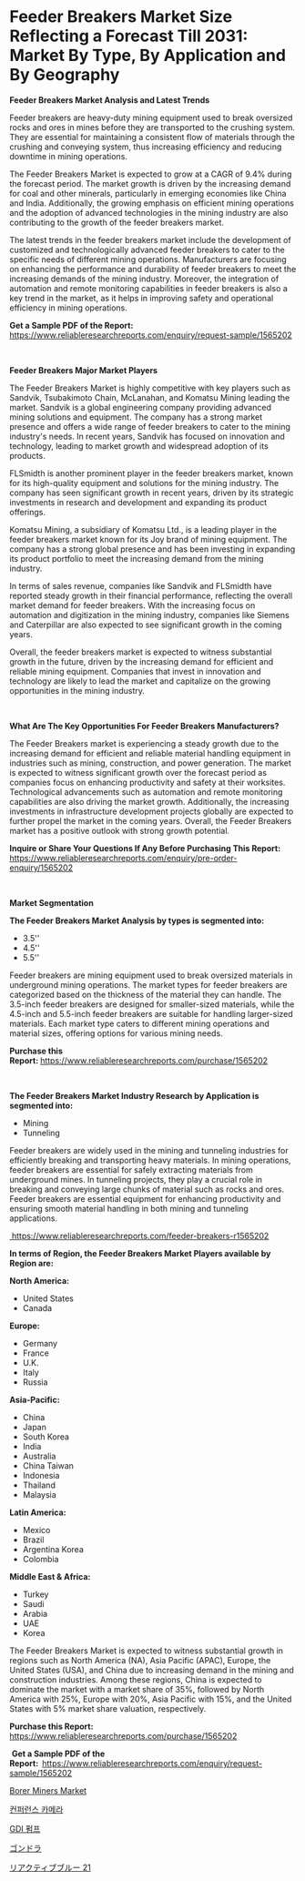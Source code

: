 <p><h1>Feeder Breakers Market Size Reflecting a Forecast Till 2031: Market By Type, By Application and By Geography</h1></p><p><strong>Feeder Breakers Market Analysis and Latest Trends</strong></p>
<p><p>Feeder breakers are heavy-duty mining equipment used to break oversized rocks and ores in mines before they are transported to the crushing system. They are essential for maintaining a consistent flow of materials through the crushing and conveying system, thus increasing efficiency and reducing downtime in mining operations.</p><p>The Feeder Breakers Market is expected to grow at a CAGR of 9.4% during the forecast period. The market growth is driven by the increasing demand for coal and other minerals, particularly in emerging economies like China and India. Additionally, the growing emphasis on efficient mining operations and the adoption of advanced technologies in the mining industry are also contributing to the growth of the feeder breakers market.</p><p>The latest trends in the feeder breakers market include the development of customized and technologically advanced feeder breakers to cater to the specific needs of different mining operations. Manufacturers are focusing on enhancing the performance and durability of feeder breakers to meet the increasing demands of the mining industry. Moreover, the integration of automation and remote monitoring capabilities in feeder breakers is also a key trend in the market, as it helps in improving safety and operational efficiency in mining operations.</p></p>
<p><strong>Get a Sample PDF of the Report:&nbsp;</strong> <a href="https://www.reliableresearchreports.com/enquiry/request-sample/1565202">https://www.reliableresearchreports.com/enquiry/request-sample/1565202</a></p>
<p>&nbsp;</p>
<p><strong>Feeder Breakers Major Market Players</strong></p>
<p><p>The Feeder Breakers Market is highly competitive with key players such as Sandvik, Tsubakimoto Chain, McLanahan, and Komatsu Mining leading the market. Sandvik is a global engineering company providing advanced mining solutions and equipment. The company has a strong market presence and offers a wide range of feeder breakers to cater to the mining industry's needs. In recent years, Sandvik has focused on innovation and technology, leading to market growth and widespread adoption of its products.</p><p>FLSmidth is another prominent player in the feeder breakers market, known for its high-quality equipment and solutions for the mining industry. The company has seen significant growth in recent years, driven by its strategic investments in research and development and expanding its product offerings.</p><p>Komatsu Mining, a subsidiary of Komatsu Ltd., is a leading player in the feeder breakers market known for its Joy brand of mining equipment. The company has a strong global presence and has been investing in expanding its product portfolio to meet the increasing demand from the mining industry.</p><p>In terms of sales revenue, companies like Sandvik and FLSmidth have reported steady growth in their financial performance, reflecting the overall market demand for feeder breakers. With the increasing focus on automation and digitization in the mining industry, companies like Siemens and Caterpillar are also expected to see significant growth in the coming years.</p><p>Overall, the feeder breakers market is expected to witness substantial growth in the future, driven by the increasing demand for efficient and reliable mining equipment. Companies that invest in innovation and technology are likely to lead the market and capitalize on the growing opportunities in the mining industry.</p></p>
<p>&nbsp;</p>
<p><strong>What Are The Key Opportunities For Feeder Breakers Manufacturers?</strong></p>
<p><p>The Feeder Breakers market is experiencing a steady growth due to the increasing demand for efficient and reliable material handling equipment in industries such as mining, construction, and power generation. The market is expected to witness significant growth over the forecast period as companies focus on enhancing productivity and safety at their worksites. Technological advancements such as automation and remote monitoring capabilities are also driving the market growth. Additionally, the increasing investments in infrastructure development projects globally are expected to further propel the market in the coming years. Overall, the Feeder Breakers market has a positive outlook with strong growth potential.</p></p>
<p><strong>Inquire or Share Your Questions If Any Before Purchasing This Report:</strong> <a href="https://www.reliableresearchreports.com/enquiry/pre-order-enquiry/1565202">https://www.reliableresearchreports.com/enquiry/pre-order-enquiry/1565202</a></p>
<p>&nbsp;</p>
<p><strong>Market Segmentation</strong></p>
<p><strong>The Feeder Breakers Market Analysis by types is segmented into:</strong></p>
<p><ul><li>3.5''</li><li>4.5''</li><li>5.5''</li></ul></p>
<p><p>Feeder breakers are mining equipment used to break oversized materials in underground mining operations. The market types for feeder breakers are categorized based on the thickness of the material they can handle. The 3.5-inch feeder breakers are designed for smaller-sized materials, while the 4.5-inch and 5.5-inch feeder breakers are suitable for handling larger-sized materials. Each market type caters to different mining operations and material sizes, offering options for various mining needs.</p></p>
<p><strong>Purchase this Report:&nbsp;</strong><a href="https://www.reliableresearchreports.com/purchase/1565202">https://www.reliableresearchreports.com/purchase/1565202</a></p>
<p>&nbsp;</p>
<p><strong>The Feeder Breakers Market Industry Research by Application is segmented into:</strong></p>
<p><ul><li>Mining</li><li>Tunneling</li></ul></p>
<p><p>Feeder breakers are widely used in the mining and tunneling industries for efficiently breaking and transporting heavy materials. In mining operations, feeder breakers are essential for safely extracting materials from underground mines. In tunneling projects, they play a crucial role in breaking and conveying large chunks of material such as rocks and ores. Feeder breakers are essential equipment for enhancing productivity and ensuring smooth material handling in both mining and tunneling applications.</p></p>
<p><a href="https://www.reliableresearchreports.com/feeder-breakers-r1565202">&nbsp;https://www.reliableresearchreports.com/feeder-breakers-r1565202</a></p>
<p><strong>In terms of Region, the Feeder Breakers Market Players available by Region are:</strong></p>
<p>
    <p> <strong> North America: </strong>
        <ul>
            <li>United States</li>
            <li>Canada</li>
        </ul>
        </p> 
    <p> <strong> Europe: </strong>
        <ul>
            <li>Germany</li>
            <li>France</li>
            <li>U.K.</li>
            <li>Italy</li>
            <li>Russia</li>
        </ul>
        </p> 
    <p> <strong> Asia-Pacific: </strong>
        <ul>
            <li>China</li>
            <li>Japan</li>
            <li>South Korea</li>
            <li>India</li>
            <li>Australia</li>
            <li>China Taiwan</li>
            <li>Indonesia</li>
            <li>Thailand</li>
            <li>Malaysia</li>
        </ul>
        </p> 
    <p> <strong> Latin America: </strong>
        <ul>
            <li>Mexico</li>
            <li>Brazil</li>
            <li>Argentina Korea</li>
            <li>Colombia</li>
        </ul>
        </p> 
    <p> <strong> Middle East & Africa: </strong>
        <ul>
            <li>Turkey</li>
            <li>Saudi</li>
            <li>Arabia</li>
            <li>UAE</li>
            <li>Korea</li>
        </ul>
    </p>
    </p>
<p><p>The Feeder Breakers Market is expected to witness substantial growth in regions such as North America (NA), Asia Pacific (APAC), Europe, the United States (USA), and China due to increasing demand in the mining and construction industries. Among these regions, China is expected to dominate the market with a market share of 35%, followed by North America with 25%, Europe with 20%, Asia Pacific with 15%, and the United States with 5% market share valuation, respectively.</p></p>
<p><strong>Purchase this Report: </strong><a href="https://www.reliableresearchreports.com/purchase/1565202">https://www.reliableresearchreports.com/purchase/1565202</a></p>
<p>&nbsp;<strong>Get a Sample PDF of the Report:&nbsp;&nbsp;</strong><a href="https://www.reliableresearchreports.com/enquiry/request-sample/1565202">https://www.reliableresearchreports.com/enquiry/request-sample/1565202</a></p>
<p><strong></strong></p>
<p><p><a href="https://github.com/Airanohannonzb68e5pb53oc1/Market-Research-Report-List-2/blob/main/borer-miners-market.md">Borer Miners Market</a></p><p><a href="https://medium.com/@lowellleke20231/2024%EB%85%84%EB%B6%80%ED%84%B0-2031%EB%85%84%EA%B9%8C%EC%A7%80-%EC%98%88%EC%83%81%EB%90%98%EB%8A%94-%EC%BB%A8%ED%8D%BC%EB%9F%B0%EC%8A%A4-%EC%B9%B4%EB%A9%94%EB%9D%BC-%EC%8B%9C%EC%9E%A5-%EB%8F%99%ED%96%A5-%EB%B0%8F-%EC%8B%9C%EC%9E%A5-%EB%B6%84%EC%84%9D-8a736a1e63d5">컨퍼런스 카메라</a></p><p><a href="https://github.com/TimmyMann6767/Market-Research-Report-List-1/blob/main/136429824766.md">GDI 펌프</a></p><p><a href="https://medium.com/@murraycod1929/%E3%82%B4%E3%83%B3%E3%83%89%E3%83%A9%E5%B8%82%E5%A0%B4-%E3%82%BF%E3%82%A4%E3%83%97-%E5%BF%9C%E7%94%A8-%E3%81%8A%E3%82%88%E3%81%B3%E5%9C%B0%E7%90%86%E3%81%AB%E3%82%88%E3%82%8B%E5%8C%85%E6%8B%AC%E7%9A%84%E3%81%AA%E8%A9%95%E4%BE%A1-02eef6419bd2">ゴンドラ</a></p><p><a href="https://github.com/wkuactfdzwizk06/Market-Research-Report-List-1/blob/main/350340926762.md">リアクティブブルー 21</a></p></p>